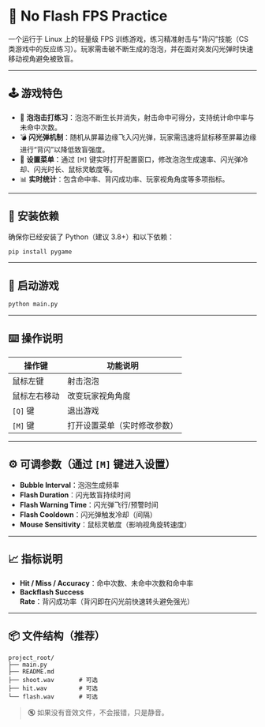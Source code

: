 # 🎯 No Flash FPS Practice

一个运行于 Linux 上的轻量级 FPS 训练游戏，练习精准射击与“背闪”技能（CS 类游戏中的反应练习）。玩家需击破不断生成的泡泡，并在面对突发闪光弹时快速移动视角避免被致盲。

---

## 🕹️ 游戏特色

- 🎈 **泡泡击打练习**：泡泡不断生长并消失，射击命中可得分，支持统计命中率与未命中次数。
- 💣 **闪光弹机制**：随机从屏幕边缘飞入闪光弹，玩家需迅速将鼠标移至屏幕边缘进行“背闪”以降低致盲强度。
- 🔧 **设置菜单**：通过 `[M]` 键实时打开配置窗口，修改泡泡生成速率、闪光弹冷却、闪光时长、鼠标灵敏度等。
- 📊 **实时统计**：包含命中率、背闪成功率、玩家视角角度等多项指标。

---

## 🧩 安装依赖

确保你已经安装了 Python（建议 3.8+）和以下依赖：

```bash
pip install pygame
```

---

## 🚀 启动游戏

```bash
python main.py
```

---

## ⌨️ 操作说明

| 操作键       | 功能说明                    |
|--------------|-----------------------------|
| 鼠标左键     | 射击泡泡                    |
| 鼠标左右移动 | 改变玩家视角角度            |
| `[Q]` 键     | 退出游戏                    |
| `[M]` 键     | 打开设置菜单（实时修改参数）|

---

## ⚙️ 可调参数（通过 `[M]` 键进入设置）

- **Bubble Interval**：泡泡生成频率
- **Flash Duration**：闪光致盲持续时间
- **Flash Warning Time**：闪光弹飞行/预警时间
- **Flash Cooldown**：闪光弹触发冷却（间隔）
- **Mouse Sensitivity**：鼠标灵敏度（影响视角旋转速度）

---

## 📈 指标说明

- **Hit / Miss / Accuracy**：命中次数、未命中次数和命中率
- **Backflash Success Rate**：背闪成功率（背闪即在闪光前快速转头避免强光）

---

## 📦 文件结构（推荐）

```
project_root/
├── main.py
├── README.md
├── shoot.wav       # 可选
├── hit.wav         # 可选
└── flash.wav       # 可选
```

> 🔇 如果没有音效文件，不会报错，只是静音。
